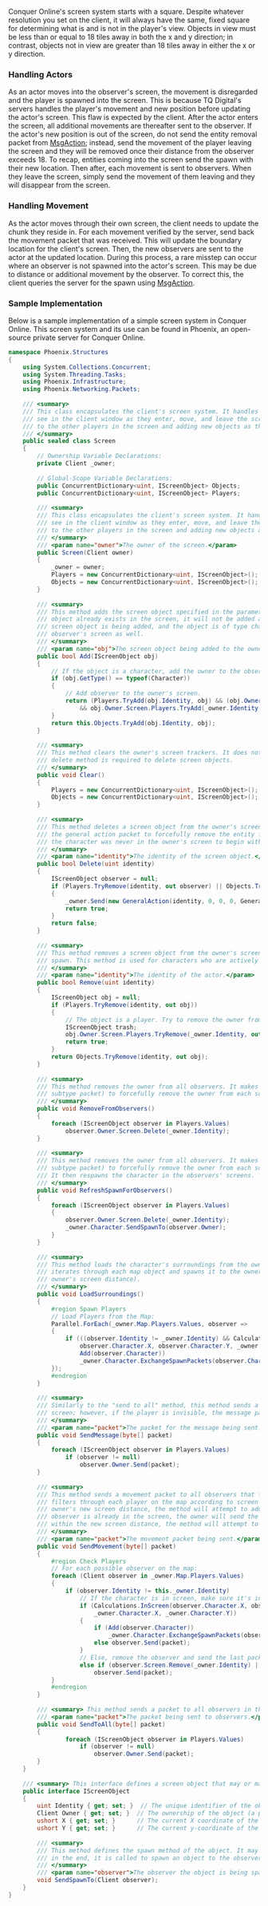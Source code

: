 Conquer Online's screen system starts with a square. Despite whatever resolution you set on the client, it will always have the same, fixed square for determining what is and is not in the player's view. Objects in view must be less than or equal to 18 tiles away in both the x and y direction; in contrast, objects not in view are greater than 18 tiles away in either the x or y direction.

### Handling Actors
As an actor moves into the observer's screen, the movement is disregarded and the player is spawned into the screen. This is because TQ Digital's servers handles the player's movement and new position before updating the actor's screen. This flaw is expected by the client. After the actor enters the screen, all additional movements are thereafter sent to the observer. If the actor's new position is out of the screen, do not send the entity removal packet from [MsgAction](Packets/MsgAction); instead, send the movement of the player leaving the screen and they will be removed once their distance from the observer exceeds 18. To recap, entities coming into the screen send the spawn with their new location. Then after, each movement is sent to observers. When they leave the screen, simply send the movement of them leaving and they will disappear from the screen.

### Handling Movement
As the actor moves through their own screen, the client needs to update the chunk they reside in. For each movement verified by the server, send back the movement packet that was received. This will update the boundary location for the client's screen. Then, the new observers are sent to the actor at the updated location. During this process, a rare misstep can occur where an observer is not spawned into the actor's screen. This may be due to distance or additional movement by the observer. To correct this, the client queries the server for the spawn using [MsgAction](Packets/MsgAction).

### Sample Implementation
Below is a sample implementation of a simple screen system in Conquer Online. This screen system and its use can be found in Phoenix, an open-source private server for Conquer Online.

```cs
namespace Phoenix.Structures
{
    using System.Collections.Concurrent;
    using System.Threading.Tasks;
    using Phoenix.Infrastructure;
    using Phoenix.Networking.Packets;
 
    /// <summary>
    /// This class encapsulates the client's screen system. It handles screen objects that the player can currently
    /// see in the client window as they enter, move, and leave the screen. It controls the distribution of packets
    /// to the other players in the screen and adding new objects as the character (the actor) moves. 
    /// </summary>
    public sealed class Screen
    {
        // Ownership Variable Declarations:
        private Client _owner;
 
        // Global-Scope Variable Declarations:
        public ConcurrentDictionary<uint, IScreenObject> Objects;
        public ConcurrentDictionary<uint, IScreenObject> Players;
 
        /// <summary>
        /// This class encapsulates the client's screen system. It handles screen objects that the player can currently
        /// see in the client window as they enter, move, and leave the screen. It controls the distribution of packets
        /// to the other players in the screen and adding new objects as the character (the actor) moves. 
        /// </summary>
        /// <param name="owner">The owner of the screen.</param>
        public Screen(Client owner)
        {
            _owner = owner;
            Players = new ConcurrentDictionary<uint, IScreenObject>();
            Objects = new ConcurrentDictionary<uint, IScreenObject>();
        }
 
        /// <summary>
        /// This method adds the screen object specified in the parameter arguments to the owner's screen. If the 
        /// object already exists in the screen, it will not be added and this method will return false. If the
        /// screen object is being added, and the object is of type character, then the owner will be added to the
        /// observer's screen as well. 
        /// </summary>
        /// <param name="obj">The screen object being added to the owner's screen.</param>
        public bool Add(IScreenObject obj)
        {
            // If the object is a character, add the owner to the observer (if the owner is visible). 
            if (obj.GetType() == typeof(Character))
            {
                // Add observer to the owner's screen.
                return (Players.TryAdd(obj.Identity, obj) && (obj.Owner.Screen != null)
                    && obj.Owner.Screen.Players.TryAdd(_owner.Identity, _owner.Character));
            }
            return this.Objects.TryAdd(obj.Identity, obj);
        }
 
        /// <summary>
        /// This method clears the owner's screen trackers. It does not remove the objects from the screen. The 
        /// delete method is required to delete screen objects.
        /// </summary>
        public void Clear()
        {
            Players = new ConcurrentDictionary<uint, IScreenObject>();
            Objects = new ConcurrentDictionary<uint, IScreenObject>();
        }
 
        /// <summary>
        /// This method deletes a screen object from the owner's screen. It uses the entity removal subtype from
        /// the general action packet to forcefully remove the entity from the owner's screen. It returns false if
        /// the character was never in the owner's screen to begin with.
        /// </summary>
        /// <param name="identity">The identity of the screen object.</param>
        public bool Delete(uint identity)
        {
            IScreenObject observer = null;
            if (Players.TryRemove(identity, out observer) || Objects.TryRemove(identity, out observer))
            {
                _owner.Send(new GeneralAction(identity, 0, 0, 0, GeneralActionType.RemoveEntity));
                return true;
            }
            return false;
        }
 
        /// <summary>
        /// This method removes a screen object from the owner's screen without using force. It will not remove the
        /// spawn. This method is used for characters who are actively removing themselves out of the screen.
        /// </summary>
        /// <param name="identity">The identity of the actor.</param>
        public bool Remove(uint identity)
        {
            IScreenObject obj = null;
            if (Players.TryRemove(identity, out obj))
            {
                // The object is a player. Try to remove the owner from the player's screen as well.
                IScreenObject trash;
                obj.Owner.Screen.Players.TryRemove(_owner.Identity, out trash);
                return true;
            }
            return Objects.TryRemove(identity, out obj);
        }
 
        /// <summary>
        /// This method removes the owner from all observers. It makes use of the delete method (general action 
        /// subtype packet) to forcefully remove the owner from each screen within the owner's screen distance.
        /// </summary>
        public void RemoveFromObservers()
        {
            foreach (IScreenObject observer in Players.Values)
                observer.Owner.Screen.Delete(_owner.Identity);
        }
 
        /// <summary>
        /// This method removes the owner from all observers. It makes use of the delete method (general action 
        /// subtype packet) to forcefully remove the owner from each screen within the owner's screen distance.
        /// It then respawns the character in the observers' screens.
        /// </summary>
        public void RefreshSpawnForObservers()
        {
            foreach (IScreenObject observer in Players.Values)
            {
                observer.Owner.Screen.Delete(_owner.Identity);
                _owner.Character.SendSpawnTo(observer.Owner);
            }
        }
 
        /// <summary>
        /// This method loads the character's surroundings from the owner's current map after a teleportation. It 
        /// iterates through each map object and spawns it to the owner's screen (if the object is within the
        /// owner's screen distance).
        /// </summary>
        public void LoadSurroundings()
        {
            #region Spawn Players
            // Load Players from the Map:
            Parallel.ForEach(_owner.Map.Players.Values, observer =>
            {
                if (((observer.Identity != _owner.Identity) && Calculations.InScreen(
                    observer.Character.X, observer.Character.Y, _owner.Character.X, _owner.Character.Y)) &&
                    Add(observer.Character))
                    _owner.Character.ExchangeSpawnPackets(observer.Character);
            });
            #endregion
        }
 
        /// <summary>
        /// Similarly to the "send to all" method, this method sends a packet to each observing client in the owner's 
        /// screen; however, if the player is invisible, the message packet will be sent, regardless.
        /// </summary>
        /// <param name="packet">The packet for the message being sent.</param>
        public void SendMessage(byte[] packet)
        {
            foreach (IScreenObject observer in Players.Values)
                if (observer != null)
                    observer.Owner.Send(packet);
        }
 
        /// <summary>
        /// This method sends a movement packet to all observers that fall within the owner's new screen distance. It
        /// filters through each player on the map according to screen distance. If the character is within the 
        /// owner's new screen distance, the method will attempt to add the observer to the owner's screen. If the
        /// observer is already in the screen, the owner will send the movement packet to it. If the observer is not
        /// within the new screen distance, the method will attempt to remove it from the owner's screen.
        /// </summary>
        /// <param name="packet">The movement packet being sent.</param>
        public void SendMovement(byte[] packet)
        {
            #region Check Players
            // For each possible observer on the map:
            foreach (Client observer in _owner.Map.Players.Values)
            {
                if (observer.Identity != this._owner.Identity)
                    // If the character is in screen, make sure it's in the owner's screen:
                    if (Calculations.InScreen(observer.Character.X, observer.Character.Y,
                        _owner.Character.X, _owner.Character.Y))
                    {
                        if (Add(observer.Character))
                            _owner.Character.ExchangeSpawnPackets(observer.Character);
                        else observer.Send(packet);
                    }
                    // Else, remove the observer and send the last packet.
                    else if (observer.Screen.Remove(_owner.Identity) || _owner.Screen.Remove(observer.Identity))
                        observer.Send(packet);
            }
            #endregion
        }
 
        /// <summary> This method sends a packet to all observers in the owner's screen. </summary>
        /// <param name="packet">The packet being sent to observers.</param>
        public void SendToAll(byte[] packet)
        {
                foreach (IScreenObject observer in Players.Values)
                    if (observer != null)
                        observer.Owner.Send(packet);
        }
    }
 
    /// <summary> This interface defines a screen object that may or may not have an owner. </summary>
    public interface IScreenObject
    {
        uint Identity { get; set; }  // The unique identifier of the object.
        Client Owner { get; set; }  // The ownership of the object (a player on the server).
        ushort X { get; set; }      // The current X coordinate of the object from the spawn packet.
        ushort Y { get; set; }      // The current y-coordinate of the object from the spawn packet.
 
        /// <summary>
        /// This method defines the spawn method of the object. It may be set by a script or by the server; however,
        /// in the end, it is called to spawn an object to the observer's screen.
        /// </summary>
        /// <param name="observer">The observer the object is being spawned to.</param>
        void SendSpawnTo(Client observer);
    }
}
```